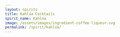 ```yaml
---
layout: spirits
title: Kahlúa Cocktails
spirit_name: Kahlúa
image: /assets/images/ingredient-coffee-liqueur.svg
permalink: /spirit/kahlúa/
---
```

